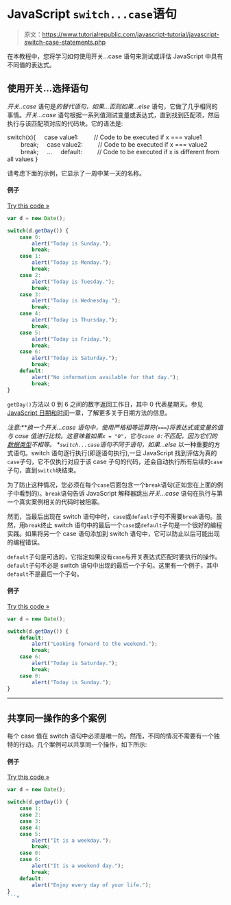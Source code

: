 # JavaScript `switch...case`语句

> 原文：<https://www.tutorialrepublic.com/javascript-tutorial/javascript-switch-case-statements.php>

在本教程中，您将学习如何使用开关...case 语句来测试或评估 JavaScript 中具有不同值的表达式。

## 使用开关...选择语句

*开关..case* 语句是*的替代语句，如果...否则如果...else* 语句，它做了几乎相同的事情。*开关...case* 语句根据一系列值测试变量或表达式，直到找到匹配项，然后执行与该匹配项对应的代码块。它的语法是:

switch(x){
    case value1:
        // Code to be executed if x === value1
        break;
    case value2:
        // Code to be executed if x === value2
        break;
    ...
    default:
        // Code to be executed if x is different from all values
}

请考虑下面的示例，它显示了一周中某一天的名称。

#### 例子

[Try this code »](../codelab.php?topic=javascript&file=switch-case-statement "Try this code using online Editor")

```js
var d = new Date();

switch(d.getDay()) {
	case 0:
		alert("Today is Sunday.");
		break;
	case 1:
		alert("Today is Monday.");
		break;
	case 2:
		alert("Today is Tuesday.");
		break;
	case 3:
		alert("Today is Wednesday.");
		break;
	case 4:
		alert("Today is Thursday.");
		break;
	case 5:
		alert("Today is Friday.");
		break;
	case 6:
		alert("Today is Saturday.");
		break;   
	default:
		alert("No information available for that day.");
		break;
}
```

`getDay()`方法以 0 到 6 之间的数字返回工作日，其中 0 代表星期天。参见 [JavaScript 日期和时间](javascript-date-and-time.php)一章，了解更多关于日期方法的信息。

 ***注意:**换一个*开关...case* 语句中，使用严格相等运算符(`===`)将表达式或变量的值与 case 值进行比较。这意味着如果`x = "0"`，它与`case 0:`不匹配，因为它们的[数据类型](javascript-data-types.php)不相等。*  **`switch...case`*语句不同于*语句，如果...else* 以一种重要的方式语句。switch 语句逐行执行(即逐语句执行),一旦 JavaScript 找到评估为真的`case`子句，它不仅执行对应于该 case 子句的代码，还会自动执行所有后续的`case`子句，直到`switch`块结束。

为了防止这种情况，您必须在每个`case`后面包含一个`break`语句(正如您在上面的例子中看到的)。`break`语句告诉 JavaScript 解释器跳出*开关...case* 语句在执行与第一个真实案例相关的代码时被阻塞。

然而，当最后出现在 switch 语句中时，`case`或`default`子句不需要`break`语句。虽然，用`break`终止 switch 语句中的最后一个`case`或`default`子句是一个很好的编程实践。如果将另一个 case 语句添加到 switch 语句中，它可以防止以后可能出现的编程错误。

`default`子句是可选的，它指定如果没有`case`与开关表达式匹配时要执行的操作。`default`子句不必是 switch 语句中出现的最后一个子句。这里有一个例子，其中`default`不是最后一个子句。

#### 例子

[Try this code »](../codelab.php?topic=javascript&file=switch-case-statement-with-default-clause-on-top "Try this code using online Editor")

```js
var d = new Date();

switch(d.getDay()) {
    default: 
        alert("Looking forward to the weekend.");
        break;
    case 6:
        alert("Today is Saturday.");
        break; 
    case 0:
        alert("Today is Sunday.");
}
```

* * *

## 共享同一操作的多个案例

每个 case 值在 switch 语句中必须是唯一的。然而，不同的情况不需要有一个独特的行动。几个案例可以共享同一个操作，如下所示:

#### 例子

[Try this code »](../codelab.php?topic=javascript&file=combine-multiple-cases-in-a-switch-case-statement "Try this code using online Editor")

```js
var d = new Date();

switch(d.getDay()) {
    case 1:
    case 2:
    case 3:
    case 4:
    case 5:
        alert("It is a weekday.");
        break; 
    case 0:
    case 6:
        alert("It is a weekend day.");
        break;
    default: 
        alert("Enjoy every day of your life.");
}
```*